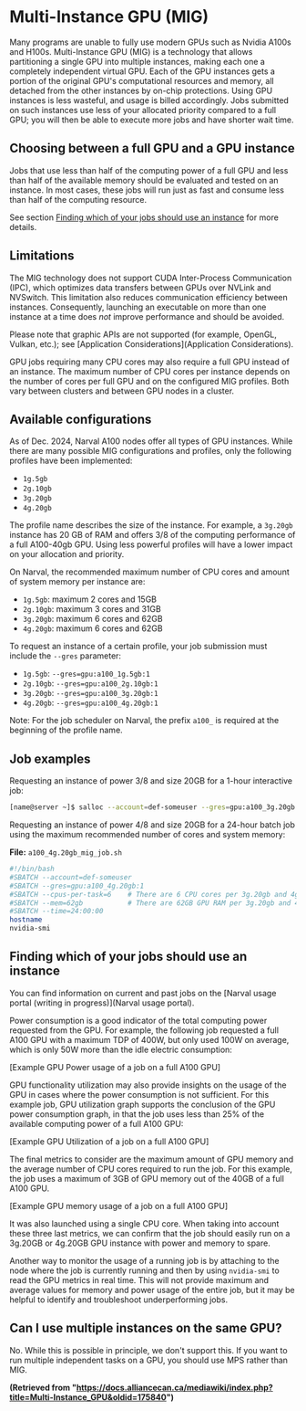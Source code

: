 # Multi-Instance GPU (MIG)

Many programs are unable to fully use modern GPUs such as Nvidia A100s and H100s. Multi-Instance GPU (MIG) is a technology that allows partitioning a single GPU into multiple instances, making each one a completely independent virtual GPU. Each of the GPU instances gets a portion of the original GPU's computational resources and memory, all detached from the other instances by on-chip protections. Using GPU instances is less wasteful, and usage is billed accordingly. Jobs submitted on such instances use less of your allocated priority compared to a full GPU; you will then be able to execute more jobs and have shorter wait time.

## Choosing between a full GPU and a GPU instance

Jobs that use less than half of the computing power of a full GPU and less than half of the available memory should be evaluated and tested on an instance. In most cases, these jobs will run just as fast and consume less than half of the computing resource.

See section [Finding which of your jobs should use an instance](#finding-which-of-your-jobs-should-use-an-instance) for more details.

## Limitations

The MIG technology does not support CUDA Inter-Process Communication (IPC), which optimizes data transfers between GPUs over NVLink and NVSwitch. This limitation also reduces communication efficiency between instances. Consequently, launching an executable on more than one instance at a time does *not* improve performance and should be avoided.

Please note that graphic APIs are not supported (for example, OpenGL, Vulkan, etc.); see [Application Considerations](Application Considerations).

GPU jobs requiring many CPU cores may also require a full GPU instead of an instance. The maximum number of CPU cores per instance depends on the number of cores per full GPU and on the configured MIG profiles. Both vary between clusters and between GPU nodes in a cluster.

## Available configurations

As of Dec. 2024, Narval A100 nodes offer all types of GPU instances. While there are many possible MIG configurations and profiles, only the following profiles have been implemented:

*   `1g.5gb`
*   `2g.10gb`
*   `3g.20gb`
*   `4g.20gb`

The profile name describes the size of the instance. For example, a `3g.20gb` instance has 20 GB of RAM and offers 3/8 of the computing performance of a full A100-40gb GPU. Using less powerful profiles will have a lower impact on your allocation and priority.

On Narval, the recommended maximum number of CPU cores and amount of system memory per instance are:

*   `1g.5gb`: maximum 2 cores and 15GB
*   `2g.10gb`: maximum 3 cores and 31GB
*   `3g.20gb`: maximum 6 cores and 62GB
*   `4g.20gb`: maximum 6 cores and 62GB

To request an instance of a certain profile, your job submission must include the `--gres` parameter:

*   `1g.5gb`: `--gres=gpu:a100_1g.5gb:1`
*   `2g.10gb`: `--gres=gpu:a100_2g.10gb:1`
*   `3g.20gb`: `--gres=gpu:a100_3g.20gb:1`
*   `4g.20gb`: `--gres=gpu:a100_4g.20gb:1`

Note: For the job scheduler on Narval, the prefix `a100_` is required at the beginning of the profile name.

## Job examples

Requesting an instance of power 3/8 and size 20GB for a 1-hour interactive job:

```bash
[name@server ~]$ salloc --account=def-someuser --gres=gpu:a100_3g.20gb:1 --cpus-per-task=2 --mem=40gb --time=1:0:0
```

Requesting an instance of power 4/8 and size 20GB for a 24-hour batch job using the maximum recommended number of cores and system memory:

**File:** `a100_4g.20gb_mig_job.sh`

```bash
#!/bin/bash
#SBATCH --account=def-someuser
#SBATCH --gres=gpu:a100_4g.20gb:1
#SBATCH --cpus-per-task=6    # There are 6 CPU cores per 3g.20gb and 4g.20gb on Narval.
#SBATCH --mem=62gb           # There are 62GB GPU RAM per 3g.20gb and 4g.20gb on Narval.
#SBATCH --time=24:00:00
hostname
nvidia-smi
```

## Finding which of your jobs should use an instance

You can find information on current and past jobs on the [Narval usage portal (writing in progress)](Narval usage portal).

Power consumption is a good indicator of the total computing power requested from the GPU. For example, the following job requested a full A100 GPU with a maximum TDP of 400W, but only used 100W on average, which is only 50W more than the idle electric consumption:

[Example GPU Power usage of a job on a full A100 GPU]

GPU functionality utilization may also provide insights on the usage of the GPU in cases where the power consumption is not sufficient. For this example job, GPU utilization graph supports the conclusion of the GPU power consumption graph, in that the job uses less than 25% of the available computing power of a full A100 GPU:

[Example GPU Utilization of a job on a full A100 GPU]

The final metrics to consider are the maximum amount of GPU memory and the average number of CPU cores required to run the job. For this example, the job uses a maximum of 3GB of GPU memory out of the 40GB of a full A100 GPU.

[Example GPU memory usage of a job on a full A100 GPU]

It was also launched using a single CPU core. When taking into account these three last metrics, we can confirm that the job should easily run on a 3g.20GB or 4g.20GB GPU instance with power and memory to spare.

Another way to monitor the usage of a running job is by attaching to the node where the job is currently running and then by using `nvidia-smi` to read the GPU metrics in real time. This will not provide maximum and average values for memory and power usage of the entire job, but it may be helpful to identify and troubleshoot underperforming jobs.

## Can I use multiple instances on the same GPU?

No. While this is possible in principle, we don't support this. If you want to run multiple independent tasks on a GPU, you should use MPS rather than MIG.


**(Retrieved from "https://docs.alliancecan.ca/mediawiki/index.php?title=Multi-Instance_GPU&oldid=175840")**
